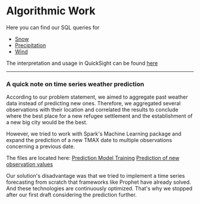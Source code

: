 # Algorithmic Work
Here you can find our SQL queries for
* [Snow](snow.sql)
* [Precipitation](precipitation.sql)
* [Wind](wind.sql)

The interpretation and usage in QuickSight can be found [here](../Visualization)

______
### A quick note on time series weather prediction
According to our problem statement, we aimed to aggregate past weather data instead of predicting new ones.
Therefore, we aggregated several observations with their location and correlated the results to conclude where the best place for a new refugee settlement and the establishment of a new big city would be the best.

However, we tried to work with Spark's Machine Learning package and expand the prediction of a new TMAX date to multiple observations concerning a previous date.

The files are located here:
[Prediction Model Training](prediciton/observation_train.py)
[Prediction of new observation values](prediciton/observation_prediction.py)

Our solution's disadvantage was that we tried to implement a time series forecasting from scratch that frameworks like Prophet have already solved.
And these technologies are continuously optimized. That's why we stopped after our first draft considering the prediction further.
